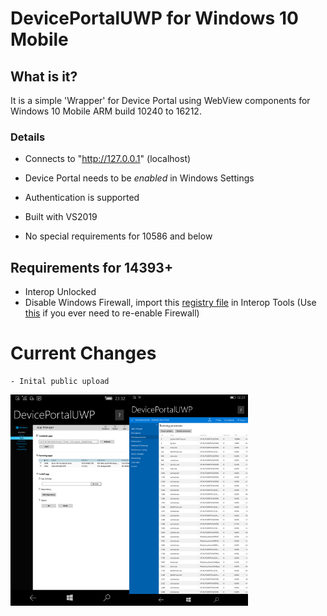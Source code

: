 # DevicePortalUWP for Windows 10 Mobile



## What is it?

It is a simple 'Wrapper' for Device Portal using WebView components for Windows 10 Mobile ARM build 10240 to 16212.



### Details

- Connects to "http://127.0.0.1" (localhost)

- Device Portal needs to be *enabled* in Windows Settings

- Authentication is supported

- Built with VS2019

- No special requirements for 10586 and below

  

## Requirements for 14393+

- Interop Unlocked
- Disable Windows Firewall, import this [registry file](assets/Disable_Firewall.reg) in Interop Tools (Use [this](assets/Enable_Firewall.reg) if you ever need to re-enable Firewall)

# Current Changes

```
- Inital public upload
```



<img src="DPApps.png" alt="Apps Window" style="zoom: 33%;" /><img src="DPApps2.png" alt="Apps Window" style="zoom: 33%;" />
